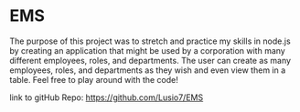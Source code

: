 # EMS

The purpose of this project was to stretch and practice my skills in node.js by creating an application that might be used by a corporation with many different employees, roles, and departments.  The user can create as many employees, roles, and departments as they wish and even view them in a table.  Feel free to play around with the code!

link to gitHub Repo:
https://github.com/Lusio7/EMS



